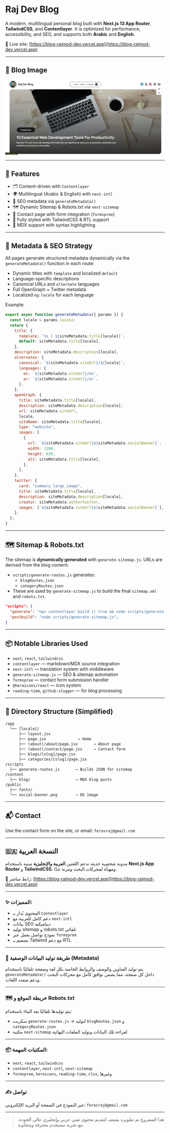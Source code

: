 # Raj Dev Blog

A modern, multilingual personal blog built with **Next.js 13 App Router**, **TailwindCSS**, and **Contentlayer**. It is optimized for performance, accessibility, and SEO, and supports both **Arabic** and **English**.

🔗 Live site: [https://blog-rajmod-dev.vercel.app](https://blog-rajmod-dev.vercel.app)

---

## 🎨 Blog Image

![Raj Dev Blog Banner](./public/social-banner.png)

---

## 📌 Features

- 🗂️ Content-driven with `Contentlayer`
- 🌍 Multilingual (Arabic & English) with `next-intl`
- 📄 SEO metadata via `generateMetadata()`
- 🗺️ Dynamic Sitemap & Robots.txt via `next-sitemap`
- 💬 Contact page with form integration (`formspree`)
- 🎨 Fully styled with TailwindCSS & RTL support
- 📖 MDX support with syntax highlighting

---

## 🧠 Metadata & SEO Strategy

All pages generate structured metadata dynamically via the `generateMetadata()` function in each route:

- Dynamic titles with `template` and localized `default`
- Language-specific descriptions
- Canonical URLs and `alternate` languages
- Full OpenGraph + Twitter metadata
- Localized `og:locale` for each language

Example:

```js
export async function generateMetadata({ params }) {
  const locale = params.locale;
  return {
    title: {
      template: `%s | ${siteMetadata.title[locale]}`,
      default: siteMetadata.title[locale],
    },
    description: siteMetadata.description[locale],
    alternates: {
      canonical: `${siteMetadata.siteUrl}/${locale}`,
      languages: {
        en: `${siteMetadata.siteUrl}/en`,
        ar: `${siteMetadata.siteUrl}/ar`,
      },
    },
    openGraph: {
      title: siteMetadata.title[locale],
      description: siteMetadata.description[locale],
      url: siteMetadata.siteUrl,
      locale,
      siteName: siteMetadata.title[locale],
      type: "website",
      images: [
        {
          url: `${siteMetadata.siteUrl}${siteMetadata.socialBanner}`,
          width: 1200,
          height: 630,
          alt: siteMetadata.title[locale],
        },
      ],
    },
    twitter: {
      card: "summary_large_image",
      title: siteMetadata.title[locale],
      description: siteMetadata.description[locale],
      creator: siteMetadata.authorTwitter,
      images: [`${siteMetadata.siteUrl}${siteMetadata.socialBanner}`],
    },
  };
}
```

---

## 🗺️ Sitemap & Robots.txt

The sitemap is **dynamically generated** with `generate-sitemap.js`. URLs are derived from the blog content:

- `scripts/generate-routes.js` generates:
  - `blogRoutes.json`
  - `categoryRoutes.json`
- These are used by `generate-sitemap.js` to build the final `sitemap.xml` and `robots.txt`.

```json
"scripts": {
  "generate": "npx contentlayer build || true && node scripts/generate-routes.js",
  "postbuild": "node scripts/generate-sitemap.js",
}
```

---

## 📦 Notable Libraries Used

- `next`, `react`, `tailwindcss`
- `contentlayer` — markdown/MDX source integration
- `next-intl` — translation system with middleware
- `generate-sitemap.js` — SEO & sitemap automation
- `formspree` — contact form submission handler
- `@heroicons/react` — icon system
- `reading-time`, `github-slugger` — for blog processing

---

## 📁 Directory Structure (Simplified)

```
/app
  └── [locale]/
      ├── layout.jsx
      ├── page.jsx              → Home
      ├── (about)/about/page.jsx       → About page
      ├── (about)/contact/page.jsx     → Contact form
      ├── blogs/[slug]/page.jsx
      ├── categories/[slug]/page.jsx
/scripts
  ├── generate-routes.js       → Builds JSON for sitemap
/content
  ├── blog/                    → MDX blog posts
/public
  ├── fonts/
  └── social-banner.png        → OG image
```

---

## 📬 Contact

Use the contact form on the site, or email: `ferasraj@gmail.com`

---

## 🇸🇦 النسخة العربية

مدونة شخصية حديثة تدعم اللغتين **العربية والإنجليزية** مبنية باستخدام **Next.js App Router** و **TailwindCSS**، ومهيأة لمحركات البحث ومرنة جدًا.

🔗 رابط مباشر: [https://blog-rajmod-dev.vercel.app](https://blog-rajmod-dev.vercel.app)

---

### ✨ المميزات:

- المحتوى يُدار بـ `Contentlayer`
- دعم كامل للعربية مع `next-intl`
- بيانات SEO ديناميكية
- توليد sitemap و robots.txt تلقائي
- نموذج تواصل يعمل عبر `formspree`
- تصميم بـ Tailwind مع دعم RTL

---

### 🧠 طريقة توليد البيانات الوصفية (Metadata)

يتم توليد العناوين والوصف والروابط الخاصة بكل لغة وصفحة تلقائيًا باستخدام `generateMetadata()` داخل كل صفحة، مما يضمن توافق كامل مع محركات البحث ودعم متعدد اللغات.

---

### 🗺️ خريطة الموقع و Robots.txt

يتم توليدها تلقائيًا بعد البناء باستخدام:

- سكربت `generate-routes.js` → لتوليد `blogRoutes.json` و `categoryRoutes.json`
- مكتبة `next-sitemap` لقراءة تلك البيانات وتوليد الملفات النهائية

---

### 📦 المكتبات المهمة:

- `next`, `react`, `tailwindcss`
- `contentlayer`, `next-intl`, `next-sitemap`
- `formspree`, `heroicons`, `reading-time`, `clsx`, وغيرها

---

### ✍️ تواصل

عبر النموذج في الصفحة أو البريد الإلكتروني: `ferasraj@gmail.com`

---

> هذا المشروع تم تطويره بشغف لتقديم محتوى تقني عربي وإنجليزي عالي الجودة، مع تجربة مستخدم محترفة ومتجاوبة.
